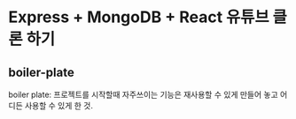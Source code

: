 # Express + MongoDB + React 유튜브 클론 하기

## boiler-plate

boiler plate: 프로젝트를 시작할때 자주쓰이는 기능은 재사용할 수 있게 만들어 놓고 어디든 사용할 수 있게 한 것.
